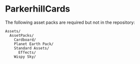 # ParkerhillCards

The following asset packs are required but not in the repository:
```
Assets/
  AssetPacks/
    Cardboard/
    Planet Earth Pack/
    Standard Assets/
      Effects/
    Wispy Sky/
```
